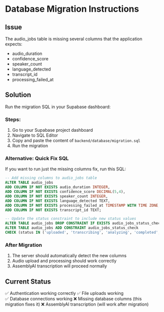 # Database Migration Instructions

## Issue
The audio_jobs table is missing several columns that the application expects:
- audio_duration
- confidence_score  
- speaker_count
- language_detected
- transcript_id
- processing_failed_at

## Solution
Run the migration SQL in your Supabase dashboard:

### Steps:
1. Go to your Supabase project dashboard
2. Navigate to SQL Editor
3. Copy and paste the content of `backend/database/migration.sql`
4. Run the migration

### Alternative: Quick Fix SQL
If you want to run just the missing columns fix, run this SQL:

```sql
-- Add missing columns to audio_jobs table
ALTER TABLE audio_jobs 
ADD COLUMN IF NOT EXISTS audio_duration INTEGER,
ADD COLUMN IF NOT EXISTS confidence_score DECIMAL(5,4),
ADD COLUMN IF NOT EXISTS speaker_count INTEGER,
ADD COLUMN IF NOT EXISTS language_detected TEXT,
ADD COLUMN IF NOT EXISTS processing_failed_at TIMESTAMP WITH TIME ZONE,
ADD COLUMN IF NOT EXISTS transcript_id TEXT;

-- Update the status constraint to include new status values
ALTER TABLE audio_jobs DROP CONSTRAINT IF EXISTS audio_jobs_status_check;
ALTER TABLE audio_jobs ADD CONSTRAINT audio_jobs_status_check 
CHECK (status IN ('uploaded', 'transcribing', 'analyzing', 'completed', 'failed', 'processing'));
```

### After Migration
1. The server should automatically detect the new columns
2. Audio upload and processing should work correctly
3. AssemblyAI transcription will proceed normally

## Current Status
✅ Authentication working correctly
✅ File uploads working  
✅ Database connections working
❌ Missing database columns (this migration fixes it)
❌ AssemblyAI transcription (will work after migration)
